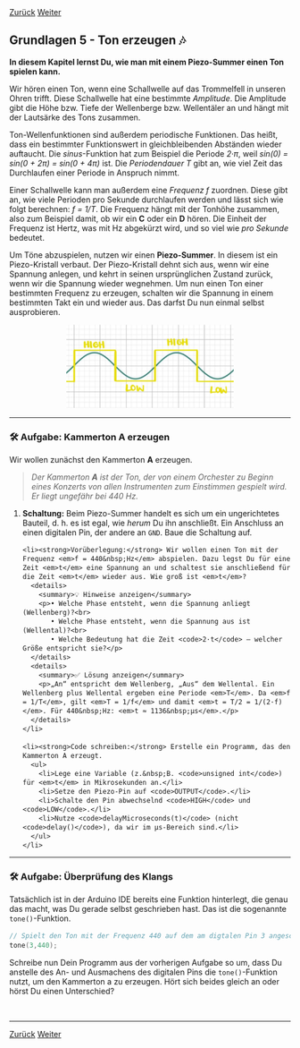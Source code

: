 <link rel="stylesheet" href="assets/css/custom.css?v=2">
<script id="MathJax-script" async
 src="https://cdn.jsdelivr.net/npm/mathjax@3/es5/tex-mml-chtml.js"></script>

<div class="nav-container">
  <a href="Grundlagen4" class="button">Zurück</a>
  <a href="Grundlagen6" class="button">Weiter</a>
</div>

## Grundlagen 5 - Ton erzeugen 🎶

**In diesem Kapitel lernst Du, wie man mit einem Piezo-Summer einen Ton spielen kann.**

Wir hören einen Ton, wenn eine Schallwelle auf das Trommelfell in unseren Ohren trifft. Diese Schallwelle hat eine bestimmte *Amplitude*. Die Amplitude gibt die Höhe bzw. Tiefe der Wellenberge bzw. Wellentäler an und hängt mit der Lautsärke des Tons zusammen.

Ton-Wellenfunktionen sind außerdem periodische Funktionen. Das heißt, dass ein bestimmter Funktionswert in gleichbleibenden Abständen wieder auftaucht. Die *sinus*-Funktion hat zum Beispiel die Periode *2·π*, weil *sin(0) = sin(0 + 2π) = sin(0 + 4π)* ist. Die *Periodendauer T* gibt an, wie viel Zeit das Durchlaufen einer Periode in Anspruch nimmt.

Einer Schallwelle kann man außerdem eine *Frequenz f* zuordnen. Diese gibt an, wie viele Perioden pro Sekunde durchlaufen werden und lässt sich wie folgt berechnen: *f = 1/T*. Die Frequenz hängt mit der Tonhöhe zusammen, also zum Beispiel damit, ob wir ein **C** oder ein **D** hören. Die Einheit der Frequenz ist Hertz, was mit Hz abgekürzt wird, und so viel wie *pro Sekunde* bedeutet.

Um Töne abzuspielen, nutzen wir einen **Piezo-Summer**. In diesem ist ein Piezo-Kristall verbaut. Der Piezo-Kristall dehnt sich aus, wenn wir eine Spannung anlegen, und kehrt in seinen ursprünglichen Zustand zurück, wenn wir die Spannung wieder wegnehmen. Um nun einen Ton einer bestimmten Frequenz zu erzeugen, schalten wir die Spannung in einem bestimmten Takt ein und wieder aus. Das darfst Du nun einmal selbst ausprobieren.

<p align="center"><img src="img/SinusHighLow.jpg" width="300" alt="Sinus und Rechteck-Funktion"></p>

---

<div class="aufgabe">
  <h3>🛠️ Aufgabe: Kammerton A erzeugen</h3>

  <p>Wir wollen zunächst den Kammerton <strong>A</strong> erzeugen.</p>

  <blockquote>
    <em>Der Kammerton <strong>A</strong> ist der Ton, der von einem Orchester zu Beginn eines Konzerts von allen Instrumenten zum Einstimmen gespielt wird. Er liegt ungefähr bei 440&nbsp;Hz.</em>
  </blockquote>

  <ol>
    <li><strong>Schaltung:</strong> Beim Piezo-Summer handelt es sich um ein ungerichtetes Bauteil, d.&nbsp;h. es ist egal, wie <em>herum</em> Du ihn anschließt. Ein Anschluss an einen digitalen Pin, der andere an <code>GND</code>. Baue die Schaltung auf.</li>

    <li><strong>Vorüberlegung:</strong> Wir wollen einen Ton mit der Frequenz <em>f = 440&nbsp;Hz</em> abspielen. Dazu legst Du für eine Zeit <em>t</em> eine Spannung an und schaltest sie anschließend für die Zeit <em>t</em> wieder aus. Wie groß ist <em>t</em>?
      <details>
        <summary>💡 Hinweise anzeigen</summary>
        <p>• Welche Phase entsteht, wenn die Spannung anliegt (Wellenberg)?<br>
           • Welche Phase entsteht, wenn die Spannung aus ist (Wellental)?<br>
           • Welche Bedeutung hat die Zeit <code>2·t</code> – welcher Größe entspricht sie?</p>
      </details>
      <details>
        <summary>✅ Lösung anzeigen</summary>
        <p>„An“ entspricht dem Wellenberg, „Aus“ dem Wellental. Ein Wellenberg plus Wellental ergeben eine Periode <em>T</em>. Da <em>f = 1/T</em>, gilt <em>T = 1/f</em> und damit <em>t = T/2 = 1/(2·f)</em>. Für 440&nbsp;Hz: <em>t ≈ 1136&nbsp;µs</em>.</p>
      </details>
    </li>

    <li><strong>Code schreiben:</strong> Erstelle ein Programm, das den Kammerton A erzeugt.
      <ul>
        <li>Lege eine Variable (z.&nbsp;B. <code>unsigned int</code>) für <em>t</em> in Mikrosekunden an.</li>
        <li>Setze den Piezo-Pin auf <code>OUTPUT</code>.</li>
        <li>Schalte den Pin abwechselnd <code>HIGH</code> und <code>LOW</code>.</li>
        <li>Nutze <code>delayMicroseconds(t)</code> (nicht <code>delay()</code>), da wir im µs-Bereich sind.</li>
      </ul>
    </li>
  </ol>
</div>

---

<div class="aufgabe">
<h3>🛠️ Aufgabe: Überprüfung des Klangs</h3>

Tatsächlich ist in der Arduino IDE bereits eine Funktion hinterlegt, die genau das macht, was Du gerade selbst geschrieben hast. Das ist die sogenannte <code>tone()</code>-Funktion.

```cpp
// Spielt den Ton mit der Frequenz 440 auf dem am digtalen Pin 3 angeschlossenen Piezo-Summer
tone(3,440);
```

Schreibe nun Dein Programm aus der vorherigen Aufgabe so um, dass Du anstelle des An- und Ausmachens des digitalen Pins die <code>tone()</code>-Funktion nutzt, um den Kammerton a zu erzeugen. Hört sich beides gleich an oder hörst Du einen Unterschied?

</div>

<!-- ## ✨ Bonusaufgabe für ganz Schnelle

**Baue einen Button ein, der den Piezo-Summer anschalten kann.**

Das Geräusch, das der Piezo-Summer macht, ist nicht unbedingt besonders schön. Daher ist es praktisch, den Piezo nur dann spielen zu lassen, wenn ein Button gedrückt wird, um Euch und Eure Mitmenschen zu schonen.

<details>
<summary>💡 Tipp anzeigen</summary>
<p>Orientiere Dich an dem Code, den Du in Grundlagen 4 geschrieben hast!</p>
</details> -->

<p class="spacing-1">&nbsp;</p>

---

<div class="nav-container">
  <a href="Grundlagen4" class="button">Zurück</a>
  <a href="Grundlagen6" class="button">Weiter</a>
</div>

